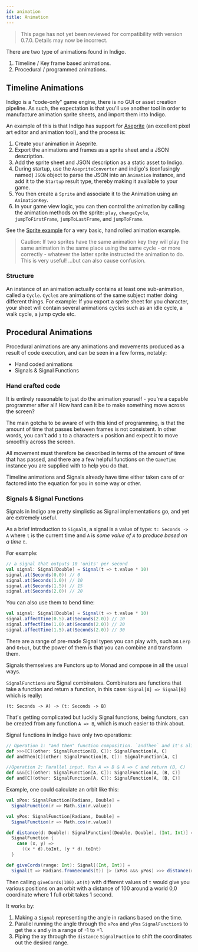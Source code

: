 ```yaml
---
id: animation
title: Animation
---
```


> This page has not yet been reviewed for compatibility with version 0.7.0. Details may now be incorrect.

There are two type of animations found in Indigo.

1. Timeline / Key frame based animations.
1. Procedural / programmed animations.

## Timeline Animations

Indigo is a "code-only" game engine, there is no GUI or asset creation pipeline. As such, the expectation is that you'll use another tool in order to manufacture animation sprite sheets, and import them into Indigo.

An example of this is that Indigo has support for [Aseprite](https://www.aseprite.org/) (an excellent pixel art editor and animation tool), and the process is:

1. Create your animation in Aseprite.
1. Export the animations and frames as a sprite sheet and a JSON description.
1. Add the sprite sheet and JSON description as a static asset to Indigo.
1. During startup, use the `AsepriteConverter` and indigo's (confusingly named) `JSON` object to parse the JSON into an `Animation` instance, and add it to the `Startup` result type, thereby making it available to your game.
1. You then create a `Sprite` and associate it to the Animation using an `AnimationKey`.
1. In your game view logic, you can then control the animation by calling the animation methods on the sprite: `play`, `changeCycle`, `jumpToFirstFrame`, `jumpToLastFrame`, and `jumpToFrame`.

See the [Sprite example](https://github.com/PurpleKingdomGames/indigo/blob/master/examples/sprite/src/main/scala/indigoexamples/SpriteExample.scala) for a very basic, hand rolled animation example.

>Caution: If two sprites have the same animation key they will play the same animation in the same place using the same cycle - or more correctly - whatever the latter sprite instructed the animation to do. This is very useful! ...but can also cause confusion.

### Structure

An instance of an animation actually contains at least one sub-animation, called a `Cycle`. `Cycle`s are animations of the same subject matter doing different things. For example: If you export a sprite sheet for you character, your sheet will contain several animations cycles such as an idle cycle, a walk cycle, a jump cycle etc.

## Procedural Animations

Procedural animations are any animations and movements produced as a result of code execution, and can be seen in a few forms, notably:

- Hand coded animations
- Signals & Signal Functions

### Hand crafted code

It is entirely reasonable to just do the animation yourself - you're a capable programmer after all! How hard can it be to make something move across the screen?

The main gotcha to be aware of with this kind of programming, is that the amount of time that passes between frames is not consistent. In other words, you can't add `1` to a characters `x` position and expect it to move smoothly across the screen.

All movement must therefore be described in terms of the amount of time that has passed, and there are a few helpful functions on the `GameTime` instance you are supplied with to help you do that.

Timeline animations and Signals already have time either taken care of or factored into the equation for you in some way or other.

### Signals & Signal Functions

Signals in Indigo are pretty simplistic as Signal implementations go, and yet are extremely useful.

As a brief introduction to `Signal`s, a signal is a value of type: `t: Seconds -> A` where `t` is the current time and `A` is _some value of `A` to produce based on a time `t`_.

For example:

```scala
// a signal that outputs 10 'units' per second
val signal: Signal[Double] = Signal(t => t.value * 10)
signal.at(Seconds(0.0)) // 0
signal.at(Seconds(1.0)) // 10
signal.at(Seconds(1.5)) // 15
signal.at(Seconds(2.0)) // 20
```

You can also use them to bend time:

```scala
val signal: Signal[Double] = Signal(t => t.value * 10)
signal.affectTime(0.5).at(Seconds(2.0)) // 10
signal.affectTime(1.0).at(Seconds(2.0)) // 20
signal.affectTime(1.5).at(Seconds(2.0)) // 30
```

There are a range of pre-made Signal types you can play with, such as `Lerp` and `Orbit`, but the power of them is that you can combine and transform them.

Signals themselves are Functors up to Monad and compose in all the usual ways.

`SignalFunction`s are Signal combinators. Combinators are functions that take a function and return a function, in this case: `Signal[A] => Signal[B]` which is really:

`(t: Seconds -> A) -> (t: Seconds -> B)`

That's getting complicated but luckily Signal functions, being functors, can be created from any function `A => B`, which is much easier to think about.

Signal functions in indigo have only two operations:

```scala
// Operation 1: "and then" function composition. `andThen` and it's alias `>>>`
def >>>[C](other: SignalFunction[B, C]): SignalFunction[A, C]
def andThen[C](other: SignalFunction[B, C]): SignalFunction[A, C]

//Operation 2: Parallel input. Run A => B & A => C and return (B, C)
def &&&[C](other: SignalFunction[A, C]): SignalFunction[A, (B, C)]
def and[C](other: SignalFunction[A, C]): SignalFunction[A, (B, C)]
```

Example, one could calculate an orbit like this:

```scala
val xPos: SignalFunction[Radians, Double] =
  SignalFunction(r => Math.sin(r.value))

val yPos: SignalFunction[Radians, Double] =
  SignalFunction(r => Math.cos(r.value))

def distance(d: Double): SignalFunction[(Double, Double), (Int, Int)] =
  SignalFunction {
    case (x, y) =>
      ((x * d).toInt, (y * d).toInt)
  }

def giveCords(range: Int): Signal[(Int, Int)] =
  Signal(t => Radians.fromSeconds(t)) |> (xPos &&& yPos) >>> distance(range)
```

Then calling `giveCords(100).at(t)` with different values of `t` would give you various positions on an orbit with a distance of 100 around a world 0,0 coordinate where 1 full orbit takes 1 second.

It works by:

1. Making a `Signal` representing the angle in radians based on the time.
2. Parallel running the angle through the `xPos` and `yPos` `SignalFunction`s to get the `x` and `y` in a range of -1 to +1.
3. Piping the xy through the `distance` `SignalFuction` to shift the coordinates out the desired range.

